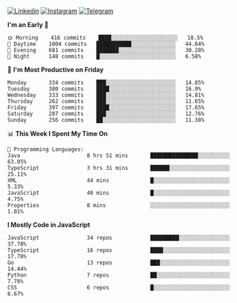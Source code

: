 [![Linkedin](https://img.shields.io/badge/-Archie-blue?style=flat-square&labelColor=gray&logo=Linkedin&logoColor=white&link=https://www.linkedin.com/in/archisdi)](https://www.linkedin.com/in/archisdi)
[![Instagram](https://img.shields.io/badge/-@archisdi-orange?style=flat-square&labelColor=gray&logo=Instagram&logoColor=white&link=https://www.instagram.com/archisdi)](https://www.instagram.com/archisdi)
[![Telegram](https://img.shields.io/badge/-aai-informational?style=flat-square&labelColor=gray&logo=telegram&logoColor=white&link=https://t.me/archisdi)](https://t.me/archisdi)

<!--START_SECTION:waka-->
**I'm an Early 🐤** 

```text
🌞 Morning    416 commits    ████░░░░░░░░░░░░░░░░░░░░░   18.5% 
🌆 Daytime    1004 commits   ███████████░░░░░░░░░░░░░░   44.64% 
🌃 Evening    681 commits    ███████░░░░░░░░░░░░░░░░░░   30.28% 
🌙 Night      148 commits    █░░░░░░░░░░░░░░░░░░░░░░░░   6.58%

```
📅 **I'm Most Productive on Friday** 

```text
Monday       334 commits    ███░░░░░░░░░░░░░░░░░░░░░░   14.85% 
Tuesday      380 commits    ████░░░░░░░░░░░░░░░░░░░░░   16.9% 
Wednesday    333 commits    ███░░░░░░░░░░░░░░░░░░░░░░   14.81% 
Thursday     262 commits    ███░░░░░░░░░░░░░░░░░░░░░░   11.65% 
Friday       397 commits    ████░░░░░░░░░░░░░░░░░░░░░   17.65% 
Saturday     287 commits    ███░░░░░░░░░░░░░░░░░░░░░░   12.76% 
Sunday       256 commits    ██░░░░░░░░░░░░░░░░░░░░░░░   11.38%

```


📊 **This Week I Spent My Time On** 

```text
💬 Programming Languages: 
Java                     8 hrs 51 mins       ███████████████░░░░░░░░░░   63.05% 
TypeScript               3 hrs 31 mins       ██████░░░░░░░░░░░░░░░░░░░   25.11% 
XML                      44 mins             █░░░░░░░░░░░░░░░░░░░░░░░░   5.33% 
JavaScript               40 mins             █░░░░░░░░░░░░░░░░░░░░░░░░   4.75% 
Properties               8 mins              ░░░░░░░░░░░░░░░░░░░░░░░░░   1.01%

```

**I Mostly Code in JavaScript** 

```text
JavaScript               34 repos            █████████░░░░░░░░░░░░░░░░   37.78% 
TypeScript               16 repos            ████░░░░░░░░░░░░░░░░░░░░░   17.78% 
Go                       13 repos            ███░░░░░░░░░░░░░░░░░░░░░░   14.44% 
Python                   7 repos             ██░░░░░░░░░░░░░░░░░░░░░░░   7.78% 
CSS                      6 repos             █░░░░░░░░░░░░░░░░░░░░░░░░   6.67%

```



<!--END_SECTION:waka-->